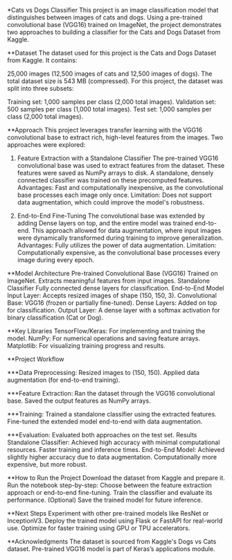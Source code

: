 *Cats vs Dogs Classifier
This project is an image classification model that distinguishes between images of cats and dogs. Using a pre-trained convolutional base (VGG16) trained on ImageNet, the project demonstrates two approaches to building a classifier for the Cats and Dogs Dataset from Kaggle.

**Dataset
The dataset used for this project is the Cats and Dogs Dataset from Kaggle. It contains:

25,000 images (12,500 images of cats and 12,500 images of dogs).
The total dataset size is 543 MB (compressed).
For this project, the dataset was split into three subsets:

Training set: 1,000 samples per class (2,000 total images).
Validation set: 500 samples per class (1,000 total images).
Test set: 1,000 samples per class (2,000 total images).

**Approach
This project leverages transfer learning with the VGG16 convolutional base to extract rich, high-level features from the images. Two approaches were explored:

1. Feature Extraction with a Standalone Classifier
The pre-trained VGG16 convolutional base was used to extract features from the dataset.
These features were saved as NumPy arrays to disk.
A standalone, densely connected classifier was trained on these precomputed features.
Advantages:
Fast and computationally inexpensive, as the convolutional base processes each image only once.
Limitation:
Does not support data augmentation, which could improve the model's robustness.

2. End-to-End Fine-Tuning
The convolutional base was extended by adding Dense layers on top, and the entire model was trained end-to-end.
This approach allowed for data augmentation, where input images were dynamically transformed during training to improve generalization.
Advantages:
Fully utilizes the power of data augmentation.
Limitation:
Computationally expensive, as the convolutional base processes every image during every epoch.

**Model Architecture
Pre-trained Convolutional Base (VGG16)
Trained on ImageNet.
Extracts meaningful features from input images.
Standalone Classifier
Fully connected dense layers for classification.
End-to-End Model
Input Layer: Accepts resized images of shape (150, 150, 3).
Convolutional Base: VGG16 (frozen or partially fine-tuned).
Dense Layers: Added on top for classification.
Output Layer: A dense layer with a softmax activation for binary classification (Cat or Dog).

**Key Libraries
TensorFlow/Keras: For implementing and training the model.
NumPy: For numerical operations and saving feature arrays.
Matplotlib: For visualizing training progress and results.

**Project Workflow

***Data Preprocessing:
Resized images to (150, 150).
Applied data augmentation (for end-to-end training).

***Feature Extraction:
Ran the dataset through the VGG16 convolutional base.
Saved the output features as NumPy arrays.

***Training:
Trained a standalone classifier using the extracted features.
Fine-tuned the extended model end-to-end with data augmentation.

***Evaluation:
Evaluated both approaches on the test set.
Results
Standalone Classifier:
Achieved high accuracy with minimal computational resources.
Faster training and inference times.
End-to-End Model:
Achieved slightly higher accuracy due to data augmentation.
Computationally more expensive, but more robust.


**How to Run the Project
Download the dataset from Kaggle and prepare it.
Run the notebook step-by-step:
Choose between the feature extraction approach or end-to-end fine-tuning.
Train the classifier and evaluate its performance.
(Optional) Save the trained model for future inference.

**Next Steps
Experiment with other pre-trained models like ResNet or InceptionV3.
Deploy the trained model using Flask or FastAPI for real-world use.
Optimize for faster training using GPU or TPU accelerators.

**Acknowledgments
The dataset is sourced from Kaggle's Dogs vs Cats dataset.
Pre-trained VGG16 model is part of Keras’s applications module.

